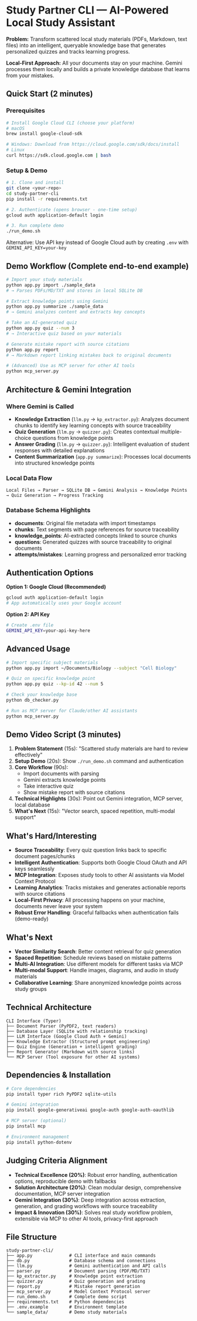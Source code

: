 # Study Partner CLI — AI-Powered Local Study Assistant

**Problem:** Transform scattered local study materials (PDFs, Markdown, text files) into an intelligent, queryable knowledge base that generates personalized quizzes and tracks learning progress.

**Local-First Approach:** All your documents stay on your machine. Gemini processes them locally and builds a private knowledge database that learns from your mistakes.

## Quick Start (2 minutes)

### Prerequisites
```bash
# Install Google Cloud CLI (choose your platform)
# macOS
brew install google-cloud-sdk

# Windows: Download from https://cloud.google.com/sdk/docs/install
# Linux
curl https://sdk.cloud.google.com | bash
```

### Setup & Demo
```bash
# 1. Clone and install
git clone <your-repo>
cd study-partner-cli
pip install -r requirements.txt

# 2. Authenticate (opens browser - one-time setup)
gcloud auth application-default login

# 3. Run complete demo
./run_demo.sh
```

Alternative: Use API key instead of Google Cloud auth by creating `.env` with `GEMINI_API_KEY=your-key`

## Demo Workflow (Complete end-to-end example)

```bash
# Import your study materials
python app.py import ./sample_data
# → Parses PDFs/MD/TXT and stores in local SQLite DB

# Extract knowledge points using Gemini
python app.py summarize ./sample_data  
# → Gemini analyzes content and extracts key concepts

# Take an AI-generated quiz
python app.py quiz --num 3
# → Interactive quiz based on your materials

# Generate mistake report with source citations
python app.py report
# → Markdown report linking mistakes back to original documents

# (Advanced) Use as MCP server for other AI tools
python mcp_server.py
```

## Architecture & Gemini Integration

### Where Gemini is Called
- **Knowledge Extraction** (`llm.py` → `kp_extractor.py`): Analyzes document chunks to identify key learning concepts with source traceability
- **Quiz Generation** (`llm.py` → `quizzer.py`): Creates contextual multiple-choice questions from knowledge points  
- **Answer Grading** (`llm.py` → `quizzer.py`): Intelligent evaluation of student responses with detailed explanations
- **Content Summarization** (`app.py summarize`): Processes local documents into structured knowledge points

### Local Data Flow
```
Local Files → Parser → SQLite DB → Gemini Analysis → Knowledge Points → Quiz Generation → Progress Tracking
```

### Database Schema Highlights
- **documents**: Original file metadata with import timestamps
- **chunks**: Text segments with page references for source traceability
- **knowledge_points**: AI-extracted concepts linked to source chunks
- **questions**: Generated quizzes with source traceability to original documents
- **attempts/mistakes**: Learning progress and personalized error tracking

## Authentication Options

**Option 1: Google Cloud (Recommended)**
```bash
gcloud auth application-default login
# App automatically uses your Google account
```

**Option 2: API Key**
```bash
# Create .env file
GEMINI_API_KEY=your-api-key-here
```

## Advanced Usage

```bash
# Import specific subject materials
python app.py import ~/Documents/Biology --subject "Cell Biology"

# Quiz on specific knowledge point
python app.py quiz --kp-id 42 --num 5

# Check your knowledge base
python db_checker.py

# Run as MCP server for Claude/other AI assistants
python mcp_server.py
```

## Demo Video Script (3 minutes)

1. **Problem Statement** (15s): "Scattered study materials are hard to review effectively"
2. **Setup Demo** (20s): Show `./run_demo.sh` command and authentication
3. **Core Workflow** (90s): 
   - Import documents with parsing
   - Gemini extracts knowledge points
   - Take interactive quiz
   - Show mistake report with source citations
4. **Technical Highlights** (30s): Point out Gemini integration, MCP server, local database
5. **What's Next** (15s): "Vector search, spaced repetition, multi-modal support"

## What's Hard/Interesting

- **Source Traceability**: Every quiz question links back to specific document pages/chunks
- **Intelligent Authentication**: Supports both Google Cloud OAuth and API keys seamlessly
- **MCP Integration**: Exposes study tools to other AI assistants via Model Context Protocol
- **Learning Analytics**: Tracks mistakes and generates actionable reports with source citations
- **Local-First Privacy**: All processing happens on your machine, documents never leave your system
- **Robust Error Handling**: Graceful fallbacks when authentication fails (demo-ready)

## What's Next

- **Vector Similarity Search**: Better content retrieval for quiz generation
- **Spaced Repetition**: Schedule reviews based on mistake patterns
- **Multi-AI Integration**: Use different models for different tasks via MCP
- **Multi-modal Support**: Handle images, diagrams, and audio in study materials
- **Collaborative Learning**: Share anonymized knowledge points across study groups

## Technical Architecture

```
CLI Interface (Typer)
├── Document Parser (PyPDF2, text readers)
├── Database Layer (SQLite with relationship tracking)
├── LLM Interface (Google Cloud Auth + Gemini)
├── Knowledge Extractor (Structured prompt engineering)
├── Quiz Engine (Generation + intelligent grading)
├── Report Generator (Markdown with source links)
└── MCP Server (Tool exposure for other AI systems)
```

## Dependencies & Installation

```bash
# Core dependencies
pip install typer rich PyPDF2 sqlite-utils

# Gemini integration
pip install google-generativeai google-auth google-auth-oauthlib

# MCP server (optional)
pip install mcp

# Environment management
pip install python-dotenv
```

## Judging Criteria Alignment

- **Technical Excellence (20%)**: Robust error handling, authentication options, reproducible demo with fallbacks
- **Solution Architecture (20%)**: Clean modular design, comprehensive documentation, MCP server integration
- **Gemini Integration (30%)**: Deep integration across extraction, generation, and grading workflows with source traceability
- **Impact & Innovation (30%)**: Solves real study workflow problem, extensible via MCP to other AI tools, privacy-first approach

## File Structure
```
study-partner-cli/
├── app.py              # CLI interface and main commands
├── db.py               # Database schema and connections
├── llm.py              # Gemini authentication and API calls
├── parser.py           # Document parsing (PDF/MD/TXT)
├── kp_extractor.py     # Knowledge point extraction
├── quizzer.py          # Quiz generation and grading
├── report.py           # Mistake report generation
├── mcp_server.py       # Model Context Protocol server
├── run_demo.sh         # Complete demo script
├── requirements.txt    # Python dependencies
├── .env.example        # Environment template
└── sample_data/        # Demo study materials
```

